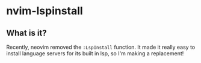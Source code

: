 # nvim-lspinstall
## What is it?
Recently, neovim removed the `:LspInstall` function. It made it really easy to install language servers for its built in lsp, so I'm making a replacement!
